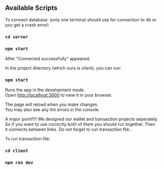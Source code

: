 ## Available Scripts

To connect database: 
(only one terminal should use for connection to db or you get a crash error)

### `cd server`
### `npm start`

After "Connected successfully" appeared;

In the project directory (which ours is client), you can run:

### `npm start`

Runs the app in the development mode.\
Open [http://localhost:3000](http://localhost:3000) to view it in your browser.

The page will reload when you make changes.\
You may also see any lint errors in the console.

A major point!!!!
We designed our wallet and transaction projects seperately.
So if you want to use correctly both of them you should run together. Then it connects between links.
Do not forget to run transaction file..

To run transaction file:

### `cd client`
### `npm run dev`
